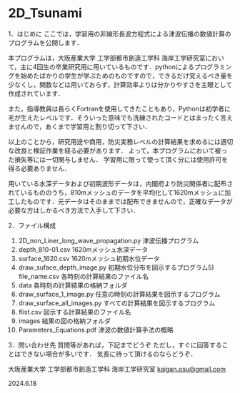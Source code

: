 # 2D_Tsunami

1．はじめに
ここでは，学習用の非線形長波方程式による津波伝播の数値計算のプログラムを公開します．

本プログラムは，大阪産業大学 工学部都市創造工学科 海岸工学研究室において，主に4回生の卒業研究用に用いているものです．pythonによるプログラミングを始めたばかりの学生が学ぶためのものですので，できるだけ覚えるべき量を少なくし，関数などは用いておらず，計算効率よりは分かりやすさを主眼として作成されています．

また，指導教員は長らくFortranを使用してきたこともあり，Pythonは初学者に毛が生えたレベルです．そういった意味でも洗練されたコードとはまったく言えませんので，あくまで学習用と割り切って下さい．

以上のことから，研究用途や商用，防災実務レベルの計算結果を求めるには適切な改良と検証作業を経る必要があります．
よって，本プログラムにおいて被った損失等には一切関与しません．
学習用に限って使って頂く分には使用許可を得る必要ありません．

用いている水深データおよび初期波形データは，内閣府より防災関係者に配布されているもののうち，810mメッシュのデータを平均化して1620mメッシュに加工したものです．元データはそのままでは配布できませんので，正確なデータが必要な方はしかるべき方法で入手して下さい．

2．ファイル構成
1) 2D_non_Liner_long_wave_propagation.py	津波伝播プログラム
2) depth_810-01.csv				1620mメッシュ水深データ
3) surface_1620.csv				1620mメッシュ初期水位データ
4) draw_suface_depth_image.py			初期水位分布を図示するプログラム5) file_name.csv				各時刻の計算結果のファイル名
6) data						各時刻の計算結果の格納フォルダ
7) draw_surface_1_image.py			任意の時刻の計算結果を図示するプログラム
8) draw_surface_all_images.py			すべての計算結果を図示するプログラム
9) flist.csv					図示する計算結果のファイル名
10) images					結果の図の格納フォルダ
11) Parameters_Equations.pdf			津波の数値計算手法の概略

3．問い合わせ先
質問等があれば，下記までどうぞ
ただし，すぐに回答することはできない場合が多いです．
気長に待って頂けるのならどうぞ．

大阪産業大学
工学部都市創造工学科
海岸工学研究室
kaigan.osu@gmail.com

2024.6.18
